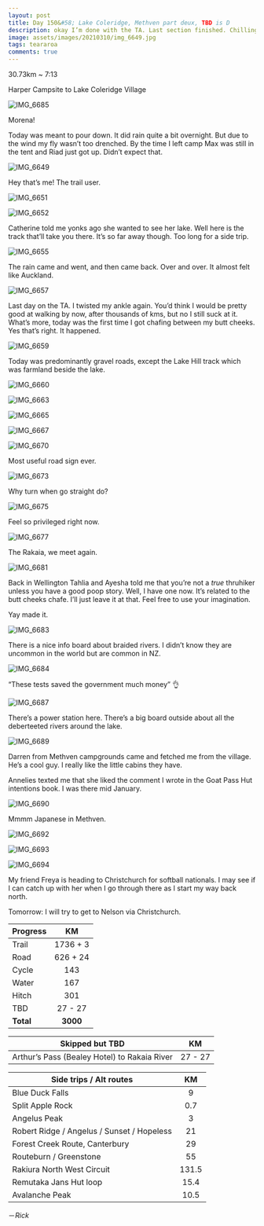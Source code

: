 ```yaml
---
layout: post
title: Day 150&#58; Lake Coleridge, Methven part deux, TBD is D
description: okay I’m done with the TA. Last section finished. Chilling in Methven now. Life goes on and I will also move on. 
image: assets/images/20210310/img_6649.jpg
tags: teararoa
comments: true
---
```


30.73km ~ 7:13

Harper Campsite to Lake Coleridge Village

![IMG_6685](/assets/images/20210310/img_6685.jpg)

Morena!

Today was meant to pour down. It did rain quite a bit overnight. But due to the wind my fly wasn’t too drenched. By the time I left camp Max was still in the tent and Riad just got up. Didn’t expect that. 

![IMG_6649](/assets/images/20210310/img_6649.jpg)

Hey that’s me! The trail user. 

![IMG_6651](/assets/images/20210310/img_6651.jpg)

![IMG_6652](/assets/images/20210310/img_6652.jpg)

Catherine told me yonks ago she wanted to see her lake. Well here is the track that’ll take you there. It’s so far away though. Too long for a side trip. 

![IMG_6655](/assets/images/20210310/img_6655.jpg)

The rain came and went, and then came back. Over and over. It almost felt like Auckland. 

![IMG_6657](/assets/images/20210310/img_6657.jpg)

Last day on the TA. I twisted my ankle again. You’d think I would be pretty good at walking by now, after thousands of kms, but no I still suck at it. What’s more, today was the first time I got chafing between my butt cheeks. Yes that’s right. It happened. 

![IMG_6659](/assets/images/20210310/img_6659.jpg)

Today was predominantly gravel roads, except the Lake Hill track which was farmland beside the lake. 

![IMG_6660](/assets/images/20210310/img_6660.jpg)

![IMG_6663](/assets/images/20210310/img_6663.jpg)

![IMG_6665](/assets/images/20210310/img_6665.jpg)

![IMG_6667](/assets/images/20210310/img_6667.jpg)

![IMG_6670](/assets/images/20210310/img_6670.jpg)

Most useful road sign ever. 

![IMG_6673](/assets/images/20210310/img_6673.jpg)

Why turn when go straight do?

![IMG_6675](/assets/images/20210310/img_6675.jpg)

Feel so privileged right now. 

![IMG_6677](/assets/images/20210310/img_6677.jpg)

The Rakaia, we meet again. 

![IMG_6681](/assets/images/20210310/img_6681.jpg)

Back in Wellington Tahlia and Ayesha told me that you’re not a _true_ thruhiker unless you have a good poop story. Well, I have one now. It’s related to the butt cheeks chafe. I’ll just leave it at that. Feel free to use your imagination. 

Yay made it. 

![IMG_6683](/assets/images/20210310/img_6683.jpg)

There is a nice info board about braided rivers. I didn’t know they are uncommon in the world but are common in NZ.

![IMG_6684](/assets/images/20210310/img_6684.jpg)

“These tests saved the government much money” 👌

![IMG_6687](/assets/images/20210310/img_6687.jpg)

There’s a power station here. There’s a big board outside about all the deberteeted rivers around the lake. 

![IMG_6689](/assets/images/20210310/img_6689.jpg)

Darren from Methven campgrounds came and fetched me from the village. He’s a cool guy. I really like the little cabins they have.

Annelies texted me that she liked the comment I wrote in the Goat Pass Hut intentions book. I was there mid January. 

![IMG_6690](/assets/images/20210310/img_6690.jpg)

Mmmm Japanese in Methven. 

![IMG_6692](/assets/images/20210310/img_6692.jpg)

![IMG_6693](/assets/images/20210310/img_6693.jpg)

![IMG_6694](/assets/images/20210310/img_6694.jpg)

My friend Freya is heading to Christchurch for softball nationals. I may see if I can catch up with her when I go through there as I start my way back north. 

Tomorrow: I will try to get to Nelson via Christchurch.

| Progress | KM |
| ---- |:----:|
| Trail | 1736 + 3 |
| Road | 626 + 24 |
| Cycle | 143 |
| Water | 167 |
| Hitch | 301 |
| TBD | 27 - 27 |
| **Total** | **3000** |

| Skipped but TBD | KM |
| ---- |:----:|
| Arthur’s Pass (Bealey Hotel) to Rakaia River | 27 - 27 |

| Side trips / Alt routes | KM |
| ---- |:----:|
| Blue Duck Falls | 9 |
| Split Apple Rock | 0.7 |
| Angelus Peak | 3 |
| Robert Ridge / Angelus / Sunset / Hopeless | 21 |
| Forest Creek Route, Canterbury | 29 |
| Routeburn / Greenstone | 55 |
| Rakiura North West Circuit | 131.5 |
| Remutaka Jans Hut loop | 15.4 |
| Avalanche Peak | 10.5 |


－_Rick_